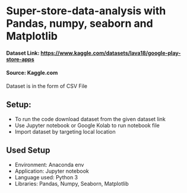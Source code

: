 # Super-store-data-analysis with Pandas, numpy, seaborn and Matplotlib

#### Dataset Link: https://www.kaggle.com/datasets/lava18/google-play-store-apps 
#### Source: Kaggle.com
  Dataset is in the form of CSV File

## Setup:
  - To run the code download dataset from the given dataset link
  - Use Jupyter notebook or Google Kolab to run notebook file
  - Import dataset by targeting local location
  
## Used Setup
  - Environment: Anaconda env
  - Application: Jupyter notebook
  - Language used: Python 3
  - Libraries: Pandas, Numpy, Seaborn, Matplotlib
  
